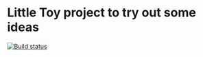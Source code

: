 Little Toy project to try out some ideas
===
[![Build status](https://ci.appveyor.com/api/projects/status/u08k6kg6mx10nqry/branch/master?svg=true)](https://ci.appveyor.com/project/jellebens/edt/branch/master)
